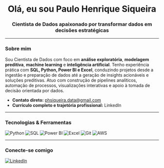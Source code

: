 <h1 align="center">Olá, eu sou Paulo Henrique Siqueira</h1>
<h3 align="center">Cientista de Dados apaixonado por transformar dados em decisões estratégicas</h3>

---

### Sobre mim

Sou Cientista de Dados com foco em **análise exploratória**, **modelagem preditiva**, **machine learning** e **inteligência artificial**. Tenho experiência prática com **SQL, Python, Power BI e Excel**, conduzindo projetos desde a ingestão e preparação de dados até a geração de insights acionáveis e soluções preditivas. Atuo com construção de pipelines analíticos, automação de processos, visualizações interativas e apoio à tomada de decisão orientada por dados.

- **Contato direto:** phsiqueira.data@gmail.com  
- **Currículo completo e trajetória profissional:** LinkedIn

---

### Tecnologias & Ferramentas

<p align="left">
<img src="https://img.shields.io/badge/Python-3776AB?style=for-the-badge&logo=python&logoColor=white" alt="Python"/>
<img src="https://img.shields.io/badge/SQL-005C84?style=for-the-badge&logo=postgresql&logoColor=white" alt="SQL"/>
<img src="https://img.shields.io/badge/Power%20BI-F2C811?style=for-the-badge&logo=powerbi&logoColor=black" alt="Power BI"/>
<img src="https://img.shields.io/badge/Excel-217346?style=for-the-badge&logo=microsoft-excel&logoColor=white" alt="Excel"/>
<img src="https://img.shields.io/badge/Git-F05032?style=for-the-badge&logo=git&logoColor=white" alt="Git"/>
<img src="https://img.shields.io/badge/AWS-232F3E?style=for-the-badge&logo=amazon-aws&logoColor=white" alt="AWS"/>
</p>

---

### Conecte-se comigo

<p align="left">
<a href="https://www.linkedin.com/in/paulo-henrique-siqueira/" target="_blank">
<img src="https://img.shields.io/badge/-LinkedIn-0A66C2?style=for-the-badge&logo=linkedin&logoColor=white" alt="LinkedIn"/>
</a>
</p>

